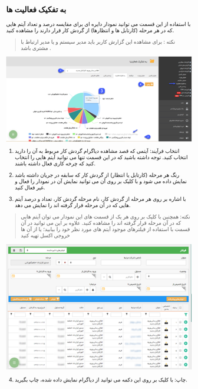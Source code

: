 ﻿## به تفکیک فعالیت ها

با استفاده از این قسمت می توانید نمودار دایره ای برای مقایسه درصد و تعداد آیتم هایی که در هر مرحله (کارتابل ها و انتظارها) از گردش کار قرار دارند را مشاهده کنید. 

> نکته : برای مشاهده این گزارش کاربر باید مدیر سیستم و یا مدیر ارتباط با مشتری باشد .  

![](Actionbase1.png)

1. انتخاب فرآیند: آیتمی که قصد مشاهده دیاگرام گردش کار مربوط به آن را دارید انتخاب کنید. توجه داشته باشید که در این قسمت تنها می توانید آیتم هایی را انتخاب کنید که چرخه کاری فعال داشته باشند.

2. رنگ هر مرحله (کارتابل یا انتظار) از گردش کار که سابقه در جریان داشته باشد نمایش داده می شود و با کلیک بر روی آن می توانید نمایش آن در نمودار را فعال و غیر فعال کنید.

 
3. با اشاره بر روی هر مرحله از گردش کار، نام مرحله گردش کار، تعداد و درصد آیتم هایی که در آن مرحله قرار گرفته اند را نمایش می دهد. 

> نکته: همچنین با کلیک بر روی هر یک از قسمت های این نمودار می توان آیتم هایی که در آن مرحله قرار گرفته اند را مشاهده کنید. علاوه بر این می توانید در آن قسمت با استفاده از فیلترهای موجود آیتم های مورد نظر خود را بیابید؛ یا از آن ها خروجی اکسل تهیه کنید


![](Actionbase2.png)

4. چاپ: با کلیک بر روی این دکمه می توانید از دیاگرام نمایش داده شده، چاپ بگیرید.




